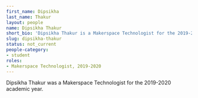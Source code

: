 ```yaml
---
first_name: Dipsikha
last_name: Thakur
layout: people
name: Dipsikha Thakur
short_bio: 'Dipsikha Thakur is a Makerspace Technologist for the 2019-2020 academic year.'
slug: dipsikha-thakur
status: not_current
people-category:
- student
roles:
- Makerspace Technologist, 2019-2020
---
```

Dipsikha Thakur was a Makerspace Technologist for the 2019-2020 academic year.
